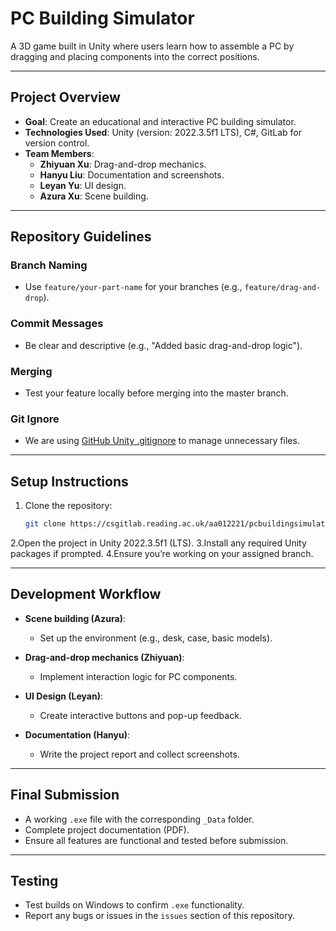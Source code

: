 # **PC Building Simulator**

A 3D game built in Unity where users learn how to assemble a PC by dragging and placing components into the correct positions.

---

## **Project Overview**

- **Goal**: Create an educational and interactive PC building simulator.
- **Technologies Used**: Unity (version: 2022.3.5f1 LTS), C#, GitLab for version control.
- **Team Members**:
  - **Zhiyuan Xu**: Drag-and-drop mechanics.
  - **Hanyu Liu**: Documentation and screenshots.
  - **Leyan Yu**: UI design.
  - **Azura Xu**: Scene building.

---

## **Repository Guidelines**

### **Branch Naming**
- Use `feature/your-part-name` for your branches (e.g., `feature/drag-and-drop`).

### **Commit Messages**
- Be clear and descriptive (e.g., "Added basic drag-and-drop logic").

### **Merging**
- Test your feature locally before merging into the master branch.

### **Git Ignore**
- We are using [GitHub Unity .gitignore](https://github.com/github/gitignore/blob/main/Unity.gitignore) to manage unnecessary files.

---

## **Setup Instructions**

1. Clone the repository:
   ```bash
   git clone https://csgitlab.reading.ac.uk/aa012221/pcbuildingsimulator.git
2.Open the project in Unity 2022.3.5f1 (LTS).
3.Install any required Unity packages if prompted.
4.Ensure you’re working on your assigned branch.

---

## **Development Workflow**

- **Scene building (Azura)**:
  - Set up the environment (e.g., desk, case, basic models).

- **Drag-and-drop mechanics (Zhiyuan)**:
  - Implement interaction logic for PC components.

- **UI Design (Leyan)**:
  - Create interactive buttons and pop-up feedback.

- **Documentation (Hanyu)**:
  - Write the project report and collect screenshots.

---

## **Final Submission**

- A working `.exe` file with the corresponding `_Data` folder.
- Complete project documentation (PDF).
- Ensure all features are functional and tested before submission.

---

## **Testing**

- Test builds on Windows to confirm `.exe` functionality.
- Report any bugs or issues in the `issues` section of this repository.
